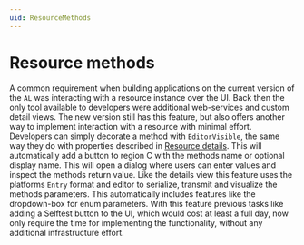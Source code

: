 ```yaml
---
uid: ResourceMethods
---
```

# Resource methods

A common requirement when building applications on the current version of the `AL` was interacting with a resource instance over the UI. Back then the only tool available to developers were additional web-services and custom detail views. The new version still has this feature, but also offers another way to implement interaction with a resource with minimal effort.
Developers can simply decorate a method with `EditorVisible`, the same way they do with properties described in [Resource details](xref:ResourceDetails). This will automatically add a button to region C with the methods name or optional display name. This will open a dialog where users can enter values and inspect the methods return value. Like the details view this feature uses the platforms `Entry` format and editor to serialize, transmit and visualize the methods parameters. This automatically includes features like the dropdown-box for enum parameters. With this feature previous tasks like adding a Selftest button to the UI, which would cost at least a full day, now only require the time for implementing the functionality, without any additional infrastructure effort.
